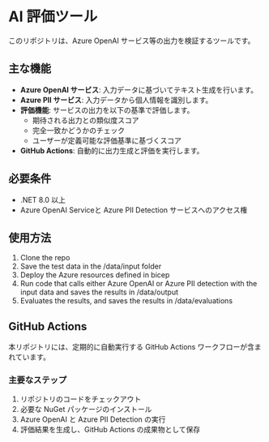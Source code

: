 # AI 評価ツール

このリポジトリは、Azure OpenAI サービス等の出力を検証するツールです。

## 主な機能

- **Azure OpenAI サービス**: 入力データに基づいてテキスト生成を行います。
- **Azure PII サービス**: 入力データから個人情報を識別します。
- **評価機能**: サービスの出力を以下の基準で評価します。
  - 期待される出力との類似度スコア
  - 完全一致かどうかのチェック
  - ユーザーが定義可能な評価基準に基づくスコア
- **GitHub Actions**: 自動的に出力生成と評価を実行します。

## 必要条件
- .NET 8.0 以上
- Azure OpenAI Serviceと Azure PII Detection サービスへのアクセス権

## 使用方法
1) Clone the repo
2) Save the test data in the /data/input folder
3) Deploy the Azure resources defined in bicep
4) Run code that calls either Azure OpenAI or Azure PII detection with the input data and saves the results in /data/output
5) Evaluates the results, and saves the results in /data/evaluations

## GitHub Actions
本リポジトリには、定期的に自動実行する GitHub Actions ワークフローが含まれています。

### 主要なステップ

1. リポジトリのコードをチェックアウト
2. 必要な NuGet パッケージのインストール
3. Azure OpenAI と Azure PII Detection の実行
4. 評価結果を生成し、GitHub Actions の成果物として保存
